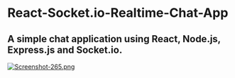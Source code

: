 # React-Socket.io-Realtime-Chat-App

## A simple chat application using React, Node.js, Express.js and Socket.io.

[![Screenshot-265.png](https://i.postimg.cc/DyqWG7V6/Screenshot-265.png)](https://postimg.cc/8jzPQQzf)
